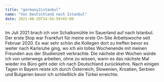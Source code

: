 ```yaml
---
title: "germany2istanbul"
name: "Von Deutschland nach Istanbul"
date: 2021-08-29T14:54:59+02:00
---
```

Im Juli 2021 brach ich von Schalksmühle im Sauerland auf nach Istanbul. Der erste Stop war Frankfurt für meine erste On-Site Arbeitswoche seit Februar 2020. Es war sehr schön die Kollegen dort zu treffen bevor es weiter nach Karlsruhe ging, wo ich ein tolles Wochenende mit meinen Freunden aus der Studienzeit verbrachte. Die nächste drei Wochen würde ich von unterwegs arbeiten, ohne zu wissen, wann es das nächste Mal wieder ins Büro geht oder ich nach Deutschland zurückkehre. Nach einigen Tagen in Bayern reiste ich durch Österreich, Slowenien, Kroatien, Serbien und Bulgarien bevor ich schließlich die Türkei erreichte.